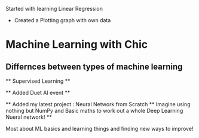 Started with learning Linear Regression
  - Created a Plotting graph with own data
# Machine Learning with Chic

## Differnces between types of machine learning

** Supervised Learning ** 

** Added Duet AI event **

** Added my latest project : Neural Network from Scratch **
Imagine using nothing but NumPy and Basic maths to work out a whole Deep Learning Nueral
network! **

Most about ML basics and learning things and finding new ways to improve!